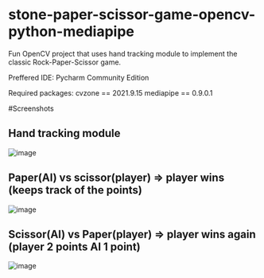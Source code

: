 # stone-paper-scissor-game-opencv-python-mediapipe

Fun OpenCV project that uses hand tracking module to implement the classic Rock-Paper-Scissor game.

Preffered IDE: Pycharm Community Edition

Required packages:
cvzone == 2021.9.15
mediapipe == 0.9.0.1

#Screenshots
## Hand tracking module
![image](https://github.com/vaibhavj-11/stone-paper-scissor-game-opencv-python-mediapipe/assets/71918594/821c2de4-39dd-4f37-8d06-c3212fc6581d)

## Paper(AI) vs scissor(player) => player wins (keeps track of the points)
![image](https://github.com/vaibhavj-11/stone-paper-scissor-game-opencv-python-mediapipe/assets/71918594/c4dc9808-f429-453d-aa77-7c6aecb59277)

## Scissor(AI) vs Paper(player) => player wins again (player 2 points AI 1 point)
![image](https://github.com/vaibhavj-11/stone-paper-scissor-game-opencv-python-mediapipe/assets/71918594/fadc17b9-221d-4f77-894f-366bbc06b977)
